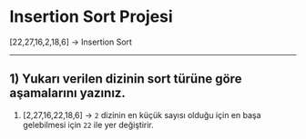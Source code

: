 # Insertion Sort Projesi
[22,27,16,2,18,6] -> Insertion Sort
***
## 1) Yukarı verilen dizinin sort türüne göre aşamalarını yazınız.
1. [2,27,16,22,18,6] -> ```2``` dizinin en küçük sayısı olduğu için en başa gelebilmesi için ```22``` ile yer değiştirir.
